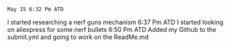	May 15 6:32 Pm ATD 
I started researching a nerf guns mechanism
6:37 Pm ATD 
I started looking on aliexpress for some nerf bullets
6:50 Pm ATD
Added my Github to the submit.yml and going to work on the ReadMe.md
